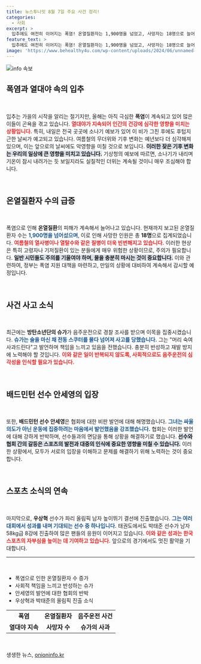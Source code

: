 ```yaml
---
title: 뉴스투나잇 8월 7일 주요 사건 정리!
categories:
  - 사회
excerpt: >
  입추에도 여전히 이어지는 폭염! 온열질환자는 1,900명을 넘었고, 사망자는 18명으로 늘어났습니다. BTS 슈가는 음주운전으로 논란에 휘말렸고, 배드민턴 안세영은 협회와의 갈등을 해명했습니다. 스포츠계의 소식도 놓치지 마세요!
feature_text: >
  입추에도 여전히 이어지는 폭염! 온열질환자는 1,900명을 넘었고, 사망자는 18명으로 늘어났습니다. BTS 슈가는 음주운전으로 논란에 휘말렸고, 배드민턴 안세영은 협회와의 갈등을 해명했습니다. 스포츠계의 소식도 놓치지 마세요!
image: 'https://www.behealthy4u.com/wp-content/uploads/2024/06/unnamed-file.png'
---
```


<p><img src="https://www.behealthy4u.com/wp-content/uploads/2024/06/unnamed-file.png" alt="info 속보" /></p>

<h2 data-ke-size="size26">폭염과 열대야 속의 입추</h2>

<p data-ke-size="size16">&nbsp;</p>

<p>입추는 가을의 시작을 알리는 절기지만, 올해는 아직 극심한 <b>폭염</b>이 계속되고 있어 많은 이들이 곤욕을 겪고 있습니다. <b><span style="color: #ee2323;">열대야가 지속되어 인간의 건강에 심각한 영향을 미치는 상황입니다.</span></b> 특히, 내일은 전국 곳곳에 소나기 예보가 있어 이 비가 그친 후에도 후텁지근한 날씨가 예고되고 있습니다. 여름철의 무더위와 기후 변화는 예년보다 더 심각해져 있으며, 이는 앞으로의 날씨에도 악영향을 미칠 것으로 보입니다. <b><span style="background-color: #21538527;">이러한 잦은 기후 변화는 우리의 일상에 큰 영향을 미치고 있습니다.</span></b> 기상청의 예보에 따르면, 소나기가 내리며 기온이 잠시 내려가는 듯 보일지라도 실질적인 더위는 계속될 것이니 매우 조심해야 합니다. </p>

<p data-ke-size="size16">&nbsp;</p>

<h2 data-ke-size="size26">온열질환자 수의 급증</h2>

<p data-ke-size="size16">&nbsp;</p>

<p>폭염으로 인해 <b>온열질환</b>의 피해가 계속해서 늘어나고 있습니다. 현재까지 보고된 온열질환자 수는 <b><span style="color: #1a5490;">1,900명을 넘어섰으며</span></b>, 이로 인해 사망한 인원은 총 <b>18명</b>으로 집계되었습니다. <b><span style="color: #ee2323;">여름철의 열사병이나 열탈수와 같은 질병이 더욱 빈번해지고 있습니다.</span></b> 이러한 현상은 특히 고령자나 기저질환이 있는 분들에게 매우 위험한 상황이므로, 주의가 필요합니다. <b><span style="background-color: #21538527;">일반 시민들도 주의를 기울여야 하며, 물을 충분히 마시는 것이 중요합니다.</span></b> 이와 관련하여, 정부는 폭염 지원 대책을 마련하고, 만일의 상황에 대비하여 계속해서 감시할 예정입니다. </p>

<p data-ke-size="size16">&nbsp;</p>

<h2 data-ke-size="size26">사건 사고 소식</h2>

<p data-ke-size="size16">&nbsp;</p>

<p>최근에는 <b>방탄소년단의 슈가</b>가 음주운전으로 경찰 조사를 받으며 이목을 집중시켰습니다. <b><span style="color: #1a5490;">슈가는 술을 마신 채 전동 스쿠터를 몰다 넘어져 사고를 당했습니다.</span></b> 그는 "머리 숙여 사과드린다"고 발언하며 책임을 느끼고 있음을 전했습니다. 충분히 반성하고 재발 방지에 노력해야 할 것입니다. <b><span style="color: #ee2323;">이와 같은 일이 반복되지 않도록, 사회적으로도 음주운전의 심각성을 인식할 필요가 있습니다.</span></b> </p>

<p data-ke-size="size16">&nbsp;</p>

<h2 data-ke-size="size26">배드민턴 선수 안세영의 입장</h2>

<p data-ke-size="size16">&nbsp;</p>

<p>또한, <b>배드민턴 선수 안세영</b>은 협회에 대한 비판 발언에 대해 해명했습니다. <b><span style="color: #1a5490;">그녀는 싸울 의도가 아닌 운동에 집중하려는 마음에서 발언했음을 강조했습니다.</span></b> 협회는 이러한 발언에 대해 강하게 반박하며, 선수들과의 면담을 통해 상황을 해결하기로 했습니다. <b><span style="background-color: #21538527;">선수와 협회 간의 갈등은 스포츠의 발전과 대중의 인식에 중요한 영향을 미칠 수 있습니다.</span></b> 이러한 상황에서, 모두가 서로의 입장을 이해하고 문제를 해결하기 위해 노력하는 것이 중요합니다. </p>

<p data-ke-size="size16">&nbsp;</p>

<h2 data-ke-size="size26">스포츠 소식의 연속</h2>

<p data-ke-size="size16">&nbsp;</p>

<p>마지막으로, <b>우상혁</b> 선수가 파리 올림픽 남자 높이뛰기 결선에 진출했습니다. <b><span style="color: #1a5490;">그는 여러 대회에서 성과를 내며 기대되는 선수 중 하나입니다.</span></b> 태권도에서도 박태준 선수가 남자 58kg급 8강에 진출하여 많은 팬들의 응원이 이어지고 있습니다. <b><span style="color: #ee2323;">이와 같은 성과는 한국 스포츠의 자부심을 높이는 데 기여하고 있습니다.</span></b> 앞으로의 경기에서도 멋진 활약을 기대합니다. </p>

<hr />

<p data-ke-size="size16">&nbsp;</p>

<ul>
    <li>폭염으로 인한 온열질환자 수 증가</li>
    <li>사회적 책임을 느끼고 반성하는 슈가</li>
    <li>안세영의 발언에 대한 협회의 반박</li>
    <li>우상혁과 박태준의 올림픽 진출 소식</li>
</ul>

<table style="text-align: center;">
    <tr>
        <td style="text-align: center; height: 17px;"><b>폭염</b></td>
        <td style="text-align: center; height: 17px;"><b>온열질환자</b></td>
        <td style="text-align: center; height: 17px;"><b>음주운전 사건</b></td>
    </tr>
    <tr>
        <td style="text-align: center; height: 17px;"><b>열대야 지속</b></td>
        <td style="text-align: center; height: 17px;"><b>사망자 수</b></td>
        <td style="text-align: center; height: 17px;"><b>슈가의 사과</b></td>
    </tr>
</table>

<p data-ke-size="size16">&nbsp;</p>
생생한 뉴스, <a href="https://onioninfo.kr" rel="dofollow">onioninfo.kr</a>


